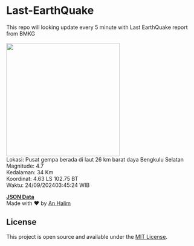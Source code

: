 # Last-EarthQuake
This repo will looking update every 5 minute with Last EarthQuake report from BMKG
<br>
<br>
<img src="https://static.bmkg.go.id/20240924034524.mmi.jpg" width="300"/>
<br>
Lokasi: Pusat gempa berada di laut 26 km barat daya Bengkulu Selatan <br>
Magnitude: 4.7 <br>
Kedalaman: 34 Km <br>
Koordinat: 4.63 LS 102.75 BT <br>
Waktu: 24/09/202403:45:24 WIB <br>

<a href="./data/data.json">**JSON Data**</a>
<br>
Made with ❤️ by <a href="https://github.com/an-halim">An Halim</a>
## License

This project is open source and available under the [MIT License](LICENSE).
